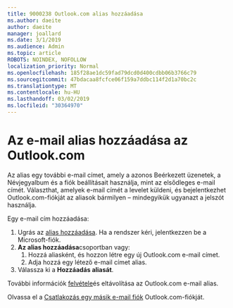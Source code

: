```yaml
---
title: 9000238 Outlook.com alias hozzáadása
ms.author: daeite
author: daeite
manager: joallard
ms.date: 3/1/2019
ms.audience: Admin
ms.topic: article
ROBOTS: NOINDEX, NOFOLLOW
localization_priority: Normal
ms.openlocfilehash: 185f28ae1dc59fad79dcd0d400cdbb06b3766c79
ms.sourcegitcommit: 47bdacaa8fcfce06f159a7ddbc114f2d1a70bc2c
ms.translationtype: MT
ms.contentlocale: hu-HU
ms.lasthandoff: 03/02/2019
ms.locfileid: "30364970"
---
```

# <a name="add-an-email-alias-in-outlookcom"></a>Az e-mail alias hozzáadása az Outlook.com

Az alias egy további e-mail címet, amely a azonos Beérkezett üzenetek, a Névjegyalbum és a fiók beállításait használja, mint az elsődleges e-mail címét. Választhat, amelyek e-mail címét a levelet küldeni, és bejelentkezhet Outlook.com-fiókját az aliasok bármilyen – mindegyikük ugyanazt a jelszót használja.

Egy e-mail cím hozzáadása:

1. Ugrás az [alias hozzáadása](https://go.microsoft.com/fwlink/p/?linkid=864833). Ha a rendszer kéri, jelentkezzen be a Microsoft-fiók.
2. **Az alias hozzáadása**csoportban vagy:
    1. Hozzá aliasként, és hozzon létre egy új Outlook.com e-mail címet.
    2. Adja hozzá egy létező e-mail címet alias.
3. Válassza ki a **Hozzáadás aliasát**.

További információk [felvétele](https://support.office.com/article/459b1989-356d-40fa-a689-8f285b13f1f2)és eltávolítása az Outlook.com e-mail alias.  

Olvassa el a [Csatlakozás egy másik e-mail fiók](https://support.office.com/article/c5224df4-5885-4e79-91ba-523aa743f0ba) Outlook.com-fiókját.